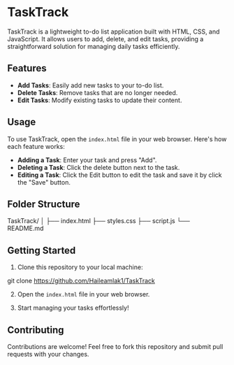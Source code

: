 # TaskTrack

TaskTrack is a lightweight to-do list application built with HTML, CSS, and JavaScript. It allows users to add, delete, and edit tasks, providing a straightforward solution for managing daily tasks efficiently.

## Features

- **Add Tasks**: Easily add new tasks to your to-do list.
- **Delete Tasks**: Remove tasks that are no longer needed.
- **Edit Tasks**: Modify existing tasks to update their content.

## Usage

To use TaskTrack, open the `index.html` file in your web browser. Here's how each feature works:

- **Adding a Task**: Enter your task and press "Add".
- **Deleting a Task**: Click the delete button next to the task.
- **Editing a Task**: Click the Edit button to edit the task and save it by click the "Save" button.

## Folder Structure

TaskTrack/
│
├── index.html
├── styles.css
├── script.js
└── README.md

## Getting Started

1. Clone this repository to your local machine:

git clone https://github.com/Haileamlak1/TaskTrack

2. Open the `index.html` file in your web browser.

3. Start managing your tasks effortlessly!

## Contributing

Contributions are welcome! Feel free to fork this repository and submit pull requests with your changes.
